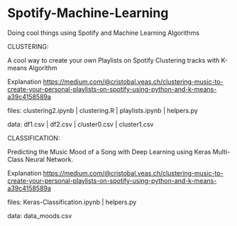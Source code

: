 # Spotify-Machine-Learning
Doing cool things using Spotify and Machine Learning Algorithms

CLUSTERING:

A cool way to create your own  Playlists on Spotify Clustering tracks with K-means Algorithm

Explanation
https://medium.com/@cristobal.veas.ch/clustering-music-to-create-your-personal-playlists-on-spotify-using-python-and-k-means-a39c4158589a

files: clustering2.ipynb | clustering.R | playlists.ipynb | helpers.py 

data: df1.csv | df2.csv | cluster0.csv | cluster1.csv 


CLASSIFICATION:

Predicting the Music Mood of a Song with Deep Learning using Keras Multi-Class Neural Network.

Explanation
https://medium.com/@cristobal.veas.ch/clustering-music-to-create-your-personal-playlists-on-spotify-using-python-and-k-means-a39c4158589a

files: Keras-Classification.ipynb | helpers.py

data: data_moods.csv
